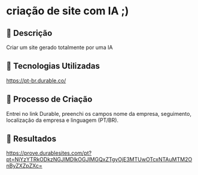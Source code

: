 # criação de site com IA ;)

## 📒 Descrição
Criar um site gerado totalmente por uma IA

## 🤖 Tecnologias Utilizadas
https://pt-br.durable.co/

## 🧐 Processo de Criação
Entrei no link Durable, preenchi os campos nome da empresa, seguimento, localização da empresa e linguagem (PT/BR).

## 🚀 Resultados
https://prove.durablesites.com/pt?pt=NjYzYTRkODkzNGJlMDlkOGJlMGQxZTgyOjE3MTUwOTcxNTAuMTM2OnByZXZpZXc=
